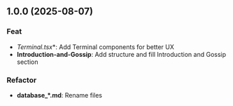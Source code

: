 ## 1.0.0 (2025-08-07)

### Feat

- **Terminal*.tsx**: Add Terminal components for better UX
- **Introduction-and-Gossip**: Add structure and fill Introduction and Gossip section

### Refactor

- **database_*.md**: Rename files
